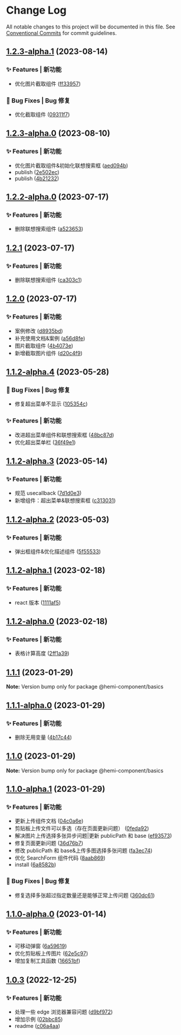 # Change Log

All notable changes to this project will be documented in this file. See [Conventional Commits](https://conventionalcommits.org) for commit guidelines.

## [1.2.3-alpha.1](https://github.com/yanghumeng/hemi-component/compare/v1.2.3-alpha.0...v1.2.3-alpha.1) (2023-08-14)

### ✨ Features | 新功能

- 优化图片截取组件 ([ff33957](https://github.com/yanghumeng/hemi-component/commit/ff339579b2dfb1197e1c96b3e77848190cf1f419))

### 🐞 Bug Fixes | Bug 修复

- 优化截取组件 ([09311f7](https://github.com/yanghumeng/hemi-component/commit/09311f7988aacda27ac57a83a6be1984c9091076))

## [1.2.3-alpha.0](https://github.com/yanghumeng/hemi-component/compare/v1.2.2-alpha.0...v1.2.3-alpha.0) (2023-08-10)

### ✨ Features | 新功能

- 优化图片截取组件&初始化联想搜索框 ([aed094b](https://github.com/yanghumeng/hemi-component/commit/aed094b4135f525d6fe42c3d437b625c31e8560b))
- publish ([2e502ec](https://github.com/yanghumeng/hemi-component/commit/2e502ec2de79f33717ba1ba8c59efb88635cd4d5))
- publish ([4b21232](https://github.com/yanghumeng/hemi-component/commit/4b212327e0b7af36662161ef3575f8813359722b))

## [1.2.2-alpha.0](https://github.com/yanghumeng/hemi-component/compare/v1.2.1...v1.2.2-alpha.0) (2023-07-17)

### ✨ Features | 新功能

- 删除联想搜索组件 ([a523653](https://github.com/yanghumeng/hemi-component/commit/a5236537b54590218e572b0806ae2bc320af33cf))

## [1.2.1](https://github.com/yanghumeng/hemi-component/compare/v1.2.0...v1.2.1) (2023-07-17)

### ✨ Features | 新功能

- 删除联想搜索组件 ([ca303c1](https://github.com/yanghumeng/hemi-component/commit/ca303c1d179bd528fe0d76e944a856c01b4b3213))

## [1.2.0](https://github.com/yanghumeng/hemi-component/compare/v1.1.2-alpha.4...v1.2.0) (2023-07-17)

### ✨ Features | 新功能

- 案例修改 ([d8935bd](https://github.com/yanghumeng/hemi-component/commit/d8935bd36371958813a838afbd8253355f1c6b7f))
- 补充使用文档&案例 ([a56d8fe](https://github.com/yanghumeng/hemi-component/commit/a56d8fee160c2131d8a939c0e20f34c54dd2773b))
- 图片截取组件 ([4b4073e](https://github.com/yanghumeng/hemi-component/commit/4b4073e7a0cb3457f4b9816eb392146b0a4065a7))
- 新增截取图片组件 ([d20c4f9](https://github.com/yanghumeng/hemi-component/commit/d20c4f9344f0cf18ff33d857be438fabb7e2d041))

## [1.1.2-alpha.4](https://github.com/yanghumeng/hemi-component/compare/v1.1.2-alpha.3...v1.1.2-alpha.4) (2023-05-28)

### 🐞 Bug Fixes | Bug 修复

- 修复超出菜单不显示 ([105354c](https://github.com/yanghumeng/hemi-component/commit/105354cc66cf3fc9f422ca5eaea31fe5663e8898))

### ✨ Features | 新功能

- 改进超出菜单组件和联想搜索框 ([48bc87d](https://github.com/yanghumeng/hemi-component/commit/48bc87d09a8178a7bcee7264d1879f40287d9e1a))
- 优化超出菜单栏 ([36f49e1](https://github.com/yanghumeng/hemi-component/commit/36f49e1ec1088997a8446346f16e99bb86524294))

## [1.1.2-alpha.3](https://github.com/yanghumeng/hemi-component/compare/v1.1.2-alpha.2...v1.1.2-alpha.3) (2023-05-14)

### ✨ Features | 新功能

- 规范 usecallback ([7d1d0e3](https://github.com/yanghumeng/hemi-component/commit/7d1d0e330dd598b0cb11d39bb3ee87e8d1386e39))
- 新增组件：超出菜单&联想搜索框 ([c313031](https://github.com/yanghumeng/hemi-component/commit/c313031a363f49cce0b12148bce57b05539ff219))

## [1.1.2-alpha.2](https://github.com/yanghumeng/hemi-component/compare/v1.1.2-alpha.1...v1.1.2-alpha.2) (2023-05-03)

### ✨ Features | 新功能

- 弹出框组件&优化描述组件 ([5f55533](https://github.com/yanghumeng/hemi-component/commit/5f55533a5e0d6ca88e4f46efb93fb6f38ffae404))

## [1.1.2-alpha.1](https://github.com/yanghumeng/hemi-component/compare/v1.1.2-alpha.0...v1.1.2-alpha.1) (2023-02-18)

### ✨ Features | 新功能

- react 版本 ([1111af5](https://github.com/yanghumeng/hemi-component/commit/1111af58297e0e323985925e740910c9e581e8c8))

## [1.1.2-alpha.0](https://github.com/yanghumeng/hemi-component/compare/v1.1.1...v1.1.2-alpha.0) (2023-02-18)

### ✨ Features | 新功能

- 表格计算高度 ([2ff1a39](https://github.com/yanghumeng/hemi-component/commit/2ff1a397c8de5f3cf74fcdf9b8caa092c3a3e166))

## [1.1.1](https://github.com/yanghumeng/hemi-component/compare/v1.1.1-alpha.0...v1.1.1) (2023-01-29)

**Note:** Version bump only for package @hemi-component/basics

## [1.1.1-alpha.0](https://github.com/yanghumeng/hemi-component/compare/v1.1.0...v1.1.1-alpha.0) (2023-01-29)

### ✨ Features | 新功能

- 删除无用变量 ([4b17c44](https://github.com/yanghumeng/hemi-component/commit/4b17c44214d1e1857735bb9fe81cdea56d5fa75f))

## [1.1.0](https://github.com/yanghumeng/hemi-component/compare/v1.1.0-alpha.1...v1.1.0) (2023-01-29)

**Note:** Version bump only for package @hemi-component/basics

## [1.1.0-alpha.1](https://github.com/yanghumeng/hemi-component/compare/v1.1.0-alpha.0...v1.1.0-alpha.1) (2023-01-29)

### ✨ Features | 新功能

- 更新上传组件文档 ([04c0a6e](https://github.com/yanghumeng/hemi-component/commit/04c0a6efedf7d3495c93da507f29ffa5f88e8732))
- 剪贴板上传文件可以多选（存在页面更新问题） ([0feda92](https://github.com/yanghumeng/hemi-component/commit/0feda924fa35dc36c300944a805173b3c9975dec))
- 解决图片上传选择多张异步问题|更新 publicPath 和 base ([ef93573](https://github.com/yanghumeng/hemi-component/commit/ef9357301ee0326de615e7528ab6b3c41257a6b2))
- 修复页面更新问题 ([36d76b7](https://github.com/yanghumeng/hemi-component/commit/36d76b737c0bcfa3a51217c1edc8c6b6a7d6fc31))
- 修改 publicPath 和 base&上传多图选择多张问题 ([fa3ec74](https://github.com/yanghumeng/hemi-component/commit/fa3ec746995fc2d686a62303dbb860d67466471d))
- 优化 SearchForm 组件代码 ([8aab869](https://github.com/yanghumeng/hemi-component/commit/8aab8693e2ec43992cab3023d9b886a7a8e8c365))
- install ([6a8582b](https://github.com/yanghumeng/hemi-component/commit/6a8582b1c09c9931cb89f232174de46f4a7245cb))

### 🐞 Bug Fixes | Bug 修复

- 修复选择多张超过指定数量还是能够正常上传问题 ([360dc61](https://github.com/yanghumeng/hemi-component/commit/360dc61b2ae7b0b25915ddd8cdc900820f22b6a7))

## [1.1.0-alpha.0](https://github.com/yanghumeng/hemi-component/compare/v1.0.3...v1.1.0-alpha.0) (2023-01-14)

### ✨ Features | 新功能

- 可移动弹窗 ([6a59619](https://github.com/yanghumeng/hemi-component/commit/6a59619e1a647a808cba6ca12e6e2210cdab1ed4))
- 优化剪贴板上传图片 ([62e5c97](https://github.com/yanghumeng/hemi-component/commit/62e5c973b8701762de35d371b5f9d33f2809b523))
- 增加复制工具函数 ([16651bf](https://github.com/yanghumeng/hemi-component/commit/16651bfb2c212e668bee6385e2265e4f834a9dc1))

## [1.0.3](https://github.com/yanghumeng/hemi-component/compare/v1.0.3-alpha.4...v1.0.3) (2022-12-25)

### ✨ Features | 新功能

- 处理一些 edge 浏览器兼容问题 ([d9bf972](https://github.com/yanghumeng/hemi-component/commit/d9bf97242058ab642fa5d43378b937d7aa1d4643))
- 增加示例 ([02bbc85](https://github.com/yanghumeng/hemi-component/commit/02bbc8568f912684c42c1d620d88bfa8e2672e46))
- readme ([c06a4aa](https://github.com/yanghumeng/hemi-component/commit/c06a4aa01a67fe3e882dd8bb7fcd8a4827c57f89))

